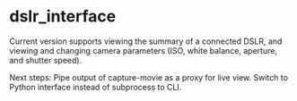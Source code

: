 # dslr_interface

Current version supports viewing the summary of a connected DSLR, and viewing and changing camera parameters (ISO, white balance, aperture, and shutter speed). 

Next steps: Pipe output of capture-movie as a proxy for live view. Switch to Python interface instead of subprocess to CLI.
